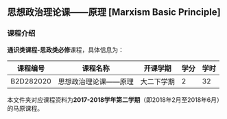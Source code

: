 ## 思想政治理论课——原理 [Marxism Basic Principle]

### 课程介绍

**通识类课程-思政类必修**课程，具体信息为：

| 课程编号 | 课程名称 | 开课学期 | 学分 | 学时 |
| --- | --- | --- | --- | --- |
| B2D282020 | 思想政治理论课——原理 | 大二下学期 | 2 | 32 |

本文件夹对应课程资料为**2017-2018学年第二学期**（即2018年2月至2018年6月）的马原课程。

